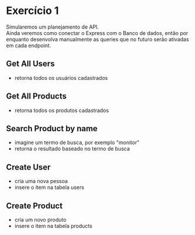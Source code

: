 # Exercício 1
Simularemos um planejamento de API. <br>
Ainda veremos como conectar o Express com o Banco de dados, então por enquanto desenvolva manualmente as queries que no futuro serão ativadas em cada endpoint.

## Get All Users
- retorna todos os usuários cadastrados

## Get All Products
- retorna todos os produtos cadastrados

## Search Product by name
- imagine um termo de busca, por exemplo "monitor"
- retorna o resultado baseado no termo de busca

## Create User
- cria uma nova pessoa
- insere o item na tabela users

## Create Product
- cria um novo produto
- insere o item na tabela products

